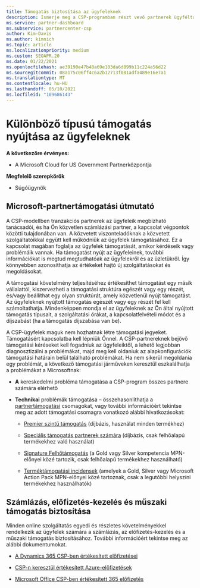 ```yaml
---
title: Támogatás biztosítása az ügyfeleknek
description: Ismerje meg a CSP-programban részt vevő partnerek ügyféltámogatási feladatait. A számlázás, az előfizetés-kezelés és a technikai problémák támogatását fedi le.
ms.service: partner-dashboard
ms.subservice: partnercenter-csp
author: Kim-Davis
ms.author: kimnich
ms.topic: article
ms.localizationpriority: medium
ms.custom: SEOAPR.20
ms.date: 01/22/2021
ms.openlocfilehash: ae39190e47b48a69e103da6d899b11c224a56d22
ms.sourcegitcommit: 08a175c06ff4c6a2b12713f081adfa489e16e7a1
ms.translationtype: MT
ms.contentlocale: hu-HU
ms.lasthandoff: 05/10/2021
ms.locfileid: "109686143"
---
```

# <a name="providing-different-types-of-support-to-your-customers"></a>Különböző típusú támogatás nyújtása az ügyfeleknek

**A következőre érvényes:**

- A Microsoft Cloud for US Government Partnerközpontja

**Megfelelő szerepkörök**

- Súgóügynök

## <a name="microsoft-partner-support-guidance"></a>Microsoft-partnertámogatási útmutató

A CSP-modellben tranzakciós partnerek az ügyfeleik megbízható tanácsadói, és ha Ön közvetlen számlázási partner, a kapcsolat végpontok közötti tulajdonában van. A közvetett viszonteladóknak a közvetett szolgáltatóikkal együtt kell működniük az ügyfelek támogatásához. Ez a kapcsolat magában foglalja az ügyfelek támogatását, amikor kérdéseik vagy problémáik vannak. Ha támogatást nyújt az ügyfeleinek, további információkat is megtud megtudhatóak az ügyfelekről és az üzletükről. Így könnyebben azonosíthatja az értékeket hajtó új szolgáltatásokat és megoldásokat.

A támogatási követelmény teljesítéséhez értékesíthet támogatást egy másik vállalattól, kiszervezheti a támogatási struktúra egészét vagy egy részét, és/vagy beállíthat egy olyan struktúrát, amely közvetlenül nyújt támogatást. Az ügyfeleknek nyújtott támogatás egészét vagy egy részét fel kell számoltathatja. Mindenképpen mondja el az ügyfeleknek az Ön által nyújtott támogatás típusait, a szolgáltatási órákat, a kapcsolatfelvételi módot és a díjszabást (ha a támogatás díjszabása van be).

A CSP-ügyfelek maguk nem hozhatnak létre támogatási jegyeket. Támogatásért kapcsolatba kell lépniük Önnel. A CSP-partnereknek bejövő támogatási kéréseket kell fogadniuk az ügyfeleiktől, a lehető legjobban diagnosztizálni a problémákat, majd meg kell oldaniuk az alapkonfigurációk támogatási határain belül található problémákat. Ha nem sikerül megoldania egy problémát, a következő támogatási járműveken keresztül eszkalálhatja a problémákat a Microsoftnak:

- **A** kereskedelmi probléma támogatása a CSP-program összes partnere számára elérhető

- **Technikai** problémák támogatása – összehasonlíthatja a [partnertámogatási](https://partner.microsoft.com/support/partnersupport) csomagokat, vagy további információért tekintse meg az adott támogatási csomagra vonatkozó alábbi hivatkozásokat:

  - [Premier szintű támogatás](https://partner.microsoft.com/support/microsoft-services-premier-support) (díjbázis, használat minden termékhez)

  - [Speciális támogatás partnerek számára](https://partner.microsoft.com/support/advanced-cloud-support) (díjbázis, csak felhőalapú termékekhez való használat)

  - [Signature Felhőtámogatás](manage-your-partner-network-benefits.md) (a Gold vagy Silver kompetencia MPN-előnyei közé tartozik, csak felhőalapú termékekhez használható)

  - [Terméktámogatási incidensek](manage-your-partner-network-benefits.md) (amelyek a Gold, Silver vagy Microsoft Action Pack MPN-előnyei közé tartoznak, csak a legutóbbi helyszíni termékekhez használhatók)

## <a name="providing-billing-subscription-management-and-technical-support"></a>Számlázás, előfizetés-kezelés és műszaki támogatás biztosítása 

Minden online szolgáltatás egyedi és részletes követelményekkel rendelkezik az ügyfelek számára a számlázás, az előfizetés-kezelés és a műszaki támogatás biztosításához. További információért tekintse meg az alábbi dokumentumokat.

- [A Dynamics 365 CSP-ben értékesített előfizetései](https://www.microsoftpartnercommunity.com/t5/CSP/Microsoft-Partner-Support-Guidance/m-p/5262#M30)

- [CSP-n keresztül értékesített Azure-előfizetések](https://www.microsoftpartnercommunity.com/t5/CSP/Microsoft-Partner-Support-Guidance/m-p/5263#M31)

- [Microsoft Office CSP-ben értékesített 365 előfizetés](https://www.microsoftpartnercommunity.com/t5/CSP/Microsoft-Partner-Support-Guidance/m-p/5264#M32)
